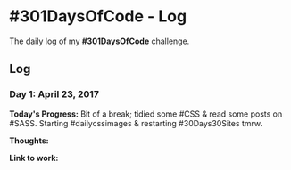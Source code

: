 # #301DaysOfCode - Log
The daily log of my **#301DaysOfCode** challenge.

## Log

### Day 1: April  23, 2017

**Today's Progress:** Bit of a break; tidied some #CSS & read some posts on #SASS. Starting #dailycssimages & restarting #30Days30Sites tmrw.

**Thoughts:**

**Link to work:**
